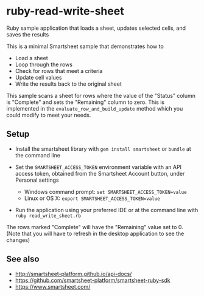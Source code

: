 # ruby-read-write-sheet
Ruby sample application that loads a sheet, updates selected cells, and saves the results

This is a minimal Smartsheet sample that demonstrates how to
* Load a sheet
* Loop through the rows
* Check for rows that meet a criteria
* Update cell values
* Write the results back to the original sheet


This sample scans a sheet for rows where the value of the "Status" column is "Complete" and sets the "Remaining" column to zero.
This is implemented in the `evaluate_row_and_build_update` method which you could modify to meet your needs.


## Setup
* Install the smartsheet library with `gem install smartsheet` or `bundle` at the command line

* Set the `SMARTSHEET_ACCESS_TOKEN` environment variable with an API access token, obtained from the Smartsheet Account button, under Personal settings
    * Windows command prompt: `set SMARTSHEET_ACCESS_TOKEN=value`
    * Linux or OS X: `export SMARTSHEET_ACCESS_TOKEN=value`

* Run the application using your preferred IDE or at the command line with `ruby read_write_sheet.rb` 

The rows marked "Complete" will have the "Remaining" value set to 0. (Note that you will have to refresh in the desktop application to see the changes)

## See also
- http://smartsheet-platform.github.io/api-docs/
- https://github.com/smartsheet-platform/smartsheet-ruby-sdk
- https://www.smartsheet.com/

